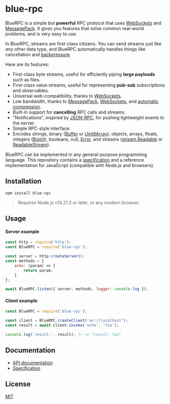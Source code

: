 # blue-rpc

BlueRPC is a simple but **powerful** RPC protocol that uses [WebSockets](https://www.rfc-editor.org/rfc/rfc6455) and [MessagePack](https://msgpack.org/index.html). It gives you features that solve common real-world problems, and is very easy to use.

In BlueRPC, streams are first-class citizens. You can send streams just like *any* other data type, and BlueRPC automatically handles things like cancellation and [backpressure](https://nodejs.org/en/docs/guides/backpressuring-in-streams/).

Here are its features:

- First-class byte streams, useful for efficiently piping **large payloads** such as files.
- First-class value streams, useful for representing **pub-sub** subscriptions and observables.
- Universal web-compatibility, thanks to [WebSockets](https://www.rfc-editor.org/rfc/rfc6455).
- Low bandwidth, thanks to [MessagePack](https://msgpack.org/index.html), [WebSockets](https://www.rfc-editor.org/rfc/rfc6455), and [automatic compression](https://www.rfc-editor.org/rfc/rfc7692#section-7).
- Built-in support for **cancelling** RPC calls and streams.
- "Notifications", inspired by [JSON-RPC](https://www.jsonrpc.org/specification), for pushing lightweight events to the server.
- Simple RPC-style interface.
- Encodes strings, binary ([Buffer](https://nodejs.org/api/buffer.html) or [Uint8Array](https://developer.mozilla.org/en-US/docs/Web/JavaScript/Reference/Global_Objects/Uint8Array)), objects, arrays, floats, integers ([BigInt](https://developer.mozilla.org/en-US/docs/Web/JavaScript/Reference/Global_Objects/BigInt)), booleans, null, [Error](https://developer.mozilla.org/en-US/docs/Web/JavaScript/Reference/Global_Objects/Error), and streams ([stream.Readable](https://nodejs.org/api/stream.html#class-streamreadable) or [ReadableStream](https://developer.mozilla.org/en-US/docs/Web/API/ReadableStream)).

BlueRPC can be implemented in any general-purpose programming language. This repository contains a [specification](./docs/spec.md) and a reference implementation for JavaScript (compatible with Node.js and browsers).

## Installation

```
npm install blue-rpc
```

> Requires Node.js v14.21.2 or later, or any modern browser.

## Usage

#### Server example

```js
const http = require('http');
const BlueRPC = require('blue-rpc');

const server = http.createServer();
const methods = {
    echo: (param) => {
        return param;
    }
};

await BlueRPC.listen({ server, methods, logger: console.log });
```

#### Client example

```js
const BlueRPC = require('blue-rpc');

const client = BlueRPC.createClient('ws://localhost');
const result = await client.invoke('echo', 'foo');

console.log('result:', result); // => "result: foo"
```

## Documentation

- [API documentation](./docs/api.md)
- [Specification](./docs/spec.md)

## License

[MIT](./LICENSE)
